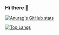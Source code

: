 ### Hi there 👋

<!--
**Ruannilton/Ruannilton** is a ✨ _special_ ✨ repository because its `README.md` (this file) appears on your GitHub profile.

Here are some ideas to get you started:

- 🔭 I’m currently working on ...
- 🌱 I’m currently learning ...
- 👯 I’m looking to collaborate on ...
- 🤔 I’m looking for help with ...
- 💬 Ask me about ...
- 📫 How to reach me: ...
- 😄 Pronouns: ...
- ⚡ Fun fact: ...
-->

[![Anurag's GitHub stats](https://github-readme-stats.vercel.app/api?username=Ruannilton)](https://github.com/anuraghazra/github-readme-stats)

[![Top Langs](https://github-readme-stats.vercel.app/api/top-langs/?username=Ruannilton)](https://github.com/anuraghazra/github-readme-stats)

